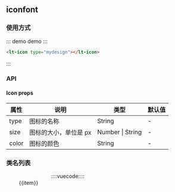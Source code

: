 ## iconfont

### 使用方式

::: demo demo :::

```html
<lt-icon type="mydesign"></lt-icon>
```

:::

### API

#### Icon props

| 属性  | 说明                  | 类型             | 默认值 |
| ----- | --------------------- | ---------------- | ------ |
| type  | 图标的名称            | String           | -      |
| size  | 图标的大小，单位是 px | Number \| String | -      |
| color | 图标的颜色            | String           | -      |

### 类名列表

<div class="iconlist-md-wrap">
  <div v-for="item in iconlist" class="iconfont-md-content">
    <lt-icon :type="item" class="iconfont-md-show"></lt-icon>
    <div class="iconfont-md-title">{{item}}</div>
  </div>
</div>

::::vuecode::::

<script>
export default {
  data() {
    return {
      iconlist: [
        'signout',
        'close',
        'mydesign',
        'recycle',
        'mybuy',
        'mylike',
        'mytemplate',
        'wenhao',
        'qq',
        'weixin',
        'chevron-up',
        'chevron-down',
        'chevron-left',
        'chevron-right',
        'information-circled',
        'close-circled',
        'checkmark',
        'checkmark-circled',
        'ios-arrow-up',
        'ios-arrow-down',
        'ios-arrow-left',
        'ios-arrow-right',
        'ios-arrow-forward',
        'ios-arrow-back',
        'ios-checkmark-outline',
        'ios-checkmark-empty',
        'ios-checkmark',
        'android-close',
        'ios-close-outline',
        'ios-close-empty',
        'ios-close',
        'trash-a',
        'trash-b',
        'load-a',
        'load-b',
        'load-c',
        'load-d',
        'log-in',
        'log-out',
        'ios-arrow-thin-up',
        'ios-arrow-thin-down',
        'ios-arrow-thin-left',
        'ios-arrow-thin-right',
        'ios-plus',
        'ios-plus-empty',
        'ios-plus-outline',
        'ios-minus',
        'ios-minus-empty',
        'ios-minus-outline',
        'information',
        'ios-information',
        'ios-information-empty',
        'ios-information-outline',
        'help',
        'help-circled',
        'ios-help',
        'ios-help-outline',
        'ios-help-empty',
        'search',
        'ios-search',
        'ios-search-strong',
        'android-search',
        'maximize',
        'minimize',
        'message',
        'star',
        'star-outline',
        'eye',
        'eye-off',
        'volume-high',
        'heart',
        'heart-outline',
        'arrow-dropdown',
        'trash',
        'window-close',
        'template-menus',
        'retract-file',
        'pic-close',
        'amplification',
        'unfold-file',
        'add-file',
        'set',
        'upload',
        'design',
        'material',
        'template',
        'manage',
        'brand',
      ]
    }
  }
}
</script>
<style>
.iconfont-md-content {
  width: 100px;
  height: 120px;
  float: left;
  text-align: center;
  margin: 10px;
}
.iconfont-md-show {
  font-size: 30px !important;
  width: 100%;
  display: block;
  margin-bottom: 8px;
}
.iconfont-md-code {
  margin-top: 10px;
}
</style>
